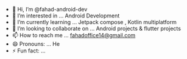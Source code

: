 - 👋 Hi, I’m @fahad-android-dev
- 👀 I’m interested in ... Android Development
- 🌱 I’m currently learning ... Jetpack compose , Kotlin multiplatform
- 💞️ I’m looking to collaborate on ... Android projects & flutter projects
- 📫 How to reach me ... fahadoffice14@gmail.com
- 😄 Pronouns: ... He 
- ⚡ Fun fact: ... 

<!---
fahad-android-dev/fahad-android-dev is a ✨ special ✨ repository because its `README.md` (this file) appears on your GitHub profile.
You can click the Preview link to take a look at your changes.
--->

